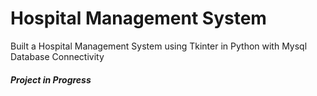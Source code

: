 # Hospital Management System
Built a Hospital Management System using Tkinter in Python with Mysql Database Connectivity
<br>
<h5>Project in Progress</h5>
